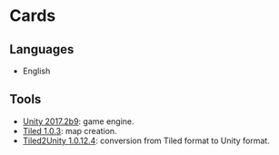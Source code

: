 # Cards

## Languages

* English

## Tools

* [Unity 2017.2b9](https://unity3d.com/): game engine.
* [Tiled 1.0.3](https://thorbjorn.itch.io/tiled): map creation.
* [Tiled2Unity 1.0.12.4](http://www.seanba.com/tiled2unity): conversion from Tiled format to Unity format.